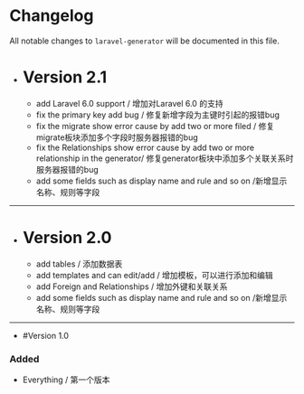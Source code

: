 # Changelog

All notable changes to `laravel-generator` will be documented in this file.

* # Version 2.1
  * add Laravel 6.0 support  / 增加对Laravel 6.0 的支持
  * fix the primary key add bug / 修复新增字段为主键时引起的报错bug
  * fix the migrate show error cause by add two or more filed / 修复migrate板块添加多个字段时服务器报错的bug
  * fix the Relationships show error cause by add two or more relationship in the generator/ 修复generator板块中添加多个关联关系时服务器报错的bug
  * add some fields such as display name and rule and so on /新增显示名称、规则等字段 
---

* # Version 2.0
  * add tables / 添加数据表
  * add templates and can edit/add / 增加模板，可以进行添加和编辑
  * add Foreign and Relationships / 增加外键和关联关系
  * add some fields such as display name and rule and so on /新增显示名称、规则等字段 
---
* #Version 1.0

### Added
- Everything / 第一个版本
